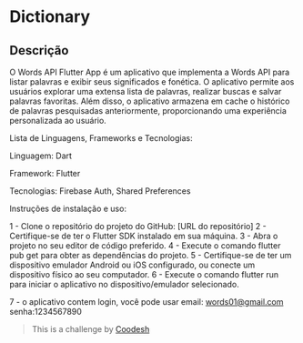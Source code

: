 # Dictionary

## Descrição


O Words API Flutter App é um aplicativo que implementa a Words API para listar palavras e exibir seus significados e fonética. O aplicativo permite aos usuários explorar uma extensa lista de palavras, realizar buscas e salvar palavras favoritas. Além disso, o aplicativo armazena em cache o histórico de palavras pesquisadas anteriormente, proporcionando uma experiência personalizada ao usuário.

Lista de Linguagens, Frameworks e Tecnologias:

Linguagem: Dart

Framework: Flutter

Tecnologias: Firebase Auth, Shared Preferences

Instruções de instalação e uso:

1 - Clone o repositório do projeto do GitHub: [URL do repositório]
2 - Certifique-se de ter o Flutter SDK instalado em sua máquina.
3 - Abra o projeto no seu editor de código preferido.
4 - Execute o comando flutter pub get para obter as dependências do projeto.
5 - Certifique-se de ter um dispositivo emulador Android ou iOS configurado, ou conecte um dispositivo físico ao seu computador.
6 - Execute o comando flutter run para iniciar o aplicativo no dispositivo/emulador selecionado.

7 - o aplicativo contem login, você pode usar email: words01@gmail.com senha:1234567890


>  This is a challenge by [Coodesh](https://coodesh.com/)